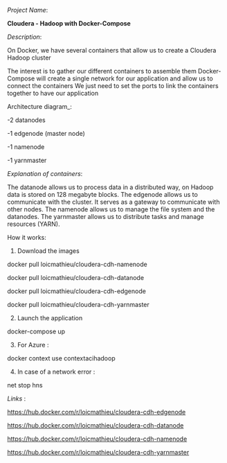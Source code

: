 _Project Name_: 

**Cloudera - Hadoop with Docker-Compose**

_Description_:

On Docker, we have several containers that allow us to create a Cloudera Hadoop cluster

The interest is to gather our different containers to assemble them
Docker-Compose will create a single network for our application and allow us to connect the containers
We just need to set the ports to link the containers together to have our application

Architecture diagram_:

-2 datanodes

-1 edgenode (master node)

-1 namenode

-1 yarnmaster

_Explanation of containers_:

The datanode allows us to process data in a distributed way, on Hadoop data is stored on 128 megabyte blocks.
The edgenode allows us to communicate with the cluster. It serves as a gateway to communicate with other nodes.
The namenode allows us to manage the file system and the datanodes.
The yarnmaster allows us to distribute tasks and manage resources (YARN).

How it works:
1) Download the images

docker pull loicmathieu/cloudera-cdh-namenode

docker pull loicmathieu/cloudera-cdh-datanode

docker pull loicmathieu/cloudera-cdh-edgenode

docker pull loicmathieu/cloudera-cdh-yarnmaster

2) Launch the application

docker-compose up

3) For Azure :

docker context use contextacihadoop

4) In case of a network error :

net stop hns

_Links_ :

https://hub.docker.com/r/loicmathieu/cloudera-cdh-edgenode

https://hub.docker.com/r/loicmathieu/cloudera-cdh-datanode

https://hub.docker.com/r/loicmathieu/cloudera-cdh-namenode

https://hub.docker.com/r/loicmathieu/cloudera-cdh-yarnmaster
